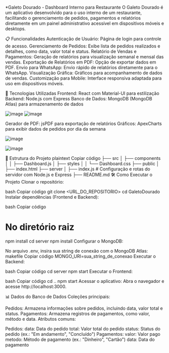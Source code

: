 *Galeto Dourado - Dashboard Interno para Restaurante
O Galeto Dourado é um aplicativo desenvolvido para o uso interno de um restaurante, facilitando o gerenciamento de pedidos, pagamentos e relatórios diretamente em um painel administrativo acessível em dispositivos móveis e desktops.

📋 Funcionalidades
Autenticação de Usuário: Página de login para controle de acesso.
Gerenciamento de Pedidos: Exibe lista de pedidos realizados e detalhes, como data, valor total e status.
Relatório de Vendas e Pagamentos: Geração de relatórios para visualização semanal e mensal das vendas.
Exportação de Relatórios em PDF: Opção de exportar dados em PDF.
Envio para WhatsApp: Envio rápido de relatórios diretamente para o WhatsApp.
Visualização Gráfica: Gráficos para acompanhamento de dados de vendas.
Customização para Mobile: Interface responsiva adaptada para uso em dispositivos móveis.


🚀 Tecnologias Utilizadas
Frontend: React com Material-UI para estilização
Backend: Node.js com Express
Banco de Dados: MongoDB (MongoDB Atlas) para armazenamento de dados

![image](https://github.com/user-attachments/assets/238f88e1-605f-4e96-9282-7a91aa17bbdf)
![image](https://github.com/user-attachments/assets/4d4cdbf6-fca0-4bdf-9f78-1946ebdce21d)

Gerador de PDF: jsPDF para exportação de relatórios
Gráficos: ApexCharts para exibir dados de pedidos por dia da semana


![image](https://github.com/user-attachments/assets/86b81dfa-961d-4363-9b7f-cf0d17357361)

![image](https://github.com/user-attachments/assets/aee2afa0-9183-4d47-aebb-4d92c786f41c)


📂 Estrutura do Projeto
plaintext
Copiar código
├── src
│   ├── components
│   │   ├── Dashboard.js
│   ├── styles
│   │   └── Dashboard.css
├── public
│   ├── index.html
├── server
│   ├── index.js         # Configuração e rotas do servidor com Node.js e Express
├── README.md
🛠️ Como Executar o Projeto
Clonar o repositório:

bash
Copiar código
git clone <URL_DO_REPOSITORIO>
cd GaletoDourado
Instalar dependências (Frontend e Backend):

bash
Copiar código
# No diretório raiz
npm install
cd server
npm install
Configurar o MongoDB:

No arquivo .env, insira sua string de conexão com o MongoDB Atlas:
makefile
Copiar código
MONGO_URI=sua_string_de_conexao
Executar o Backend:

bash
Copiar código
cd server
npm start
Executar o Frontend:

bash
Copiar código
cd ..
npm start
Acessar o aplicativo: Abra o navegador e acesse http://localhost:3000.

📊 Dados do Banco de Dados
Coleções principais:

Pedidos: Armazena informações sobre pedidos, incluindo data, valor total e status.
Pagamentos: Armazena registros de pagamentos, como valor, método e data.
Atributos comuns:

Pedidos:
data: Data do pedido
total: Valor total do pedido
status: Status do pedido (ex.: "Em andamento", "Concluído")
Pagamentos:
valor: Valor pago
metodo: Método de pagamento (ex.: "Dinheiro", "Cartão")
data: Data do pagamento



